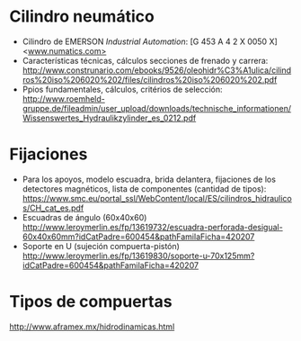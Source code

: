 # Cilindro neumático
* Cilindro de EMERSON _Industrial Automation_: [G 453 A 4 2 X 0050 X]
<www.numatics.com>
* Características técnicas, cálculos secciones de frenado y carrera:
<http://www.construnario.com/ebooks/9526/oleohidr%C3%A1ulica/cilindros%20iso%206020%202/files/cilindros%20iso%206020%202.pdf>
* Ppios fundamentales, cálculos, critérios de selección:
<http://www.roemheld-gruppe.de/fileadmin/user_upload/downloads/technische_informationen/Wissenswertes_Hydraulikzylinder_es_0212.pdf>

# Fijaciones
* Para los apoyos, modelo escuadra, brida delantera, fijaciones de los detectores magnéticos, lista de componentes (cantidad de tipos):
<https://www.smc.eu/portal_ssl/WebContent/local/ES/cilindros_hidraulicos/CH_cat_es.pdf>
* Escuadras de ángulo (60x40x60)
<http://www.leroymerlin.es/fp/13619732/escuadra-perforada-desigual-60x40x60mm?idCatPadre=600454&pathFamilaFicha=420207>
* Soporte en U (sujeción compuerta-pistón)
<http://www.leroymerlin.es/fp/13619830/soporte-u-70x125mm?idCatPadre=600454&pathFamilaFicha=420207>

# Tipos de compuertas
<http://www.aframex.mx/hidrodinamicas.html>


